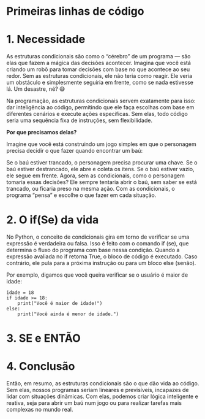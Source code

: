 # **Primeiras linhas de código**

# 1. Necessidade
As estruturas condicionais são como o “cérebro” de um programa — são elas que fazem a mágica das decisões acontecer. Imagina que você está criando um robô para tomar decisões com base no que acontece ao seu redor. Sem as estruturas condicionais, ele não teria como reagir. Ele veria um obstáculo e simplesmente seguiria em frente, como se nada estivesse lá. Um desastre, né? 😅

Na programação, as estruturas condicionais servem exatamente para isso: dar inteligência ao código, permitindo que ele faça escolhas com base em diferentes cenários e execute ações específicas. Sem elas, todo código seria uma sequência fixa de instruções, sem flexibilidade.

**Por que precisamos delas?**

Imagine que você está construindo um jogo simples em que o personagem precisa decidir o que fazer quando encontrar um baú:

Se o baú estiver trancado, o personagem precisa procurar uma chave.
Se o baú estiver destrancado, ele abre e coleta os itens.
Se o baú estiver vazio, ele segue em frente.
Agora, sem as condicionais, como o personagem tomaria essas decisões? Ele sempre tentaria abrir o baú, sem saber se está trancado, ou ficaria preso na mesma ação. Com as condicionais, o programa “pensa” e escolhe o que fazer em cada situação.

# 2. O if(Se) da vida
No Python, o conceito de condicionais gira em torno de verificar se uma expressão é verdadeira ou falsa. Isso é feito com o comando if (se), que determina o fluxo do programa com base nessa condição. Quando a expressão avaliada no if retorna True, o bloco de código é executado. Caso contrário, ele pula para a próxima instrução ou para um bloco else (senão).

Por exemplo, digamos que você queira verificar se o usuário é maior de idade:

```
idade = 18
if idade >= 18:
    print("Você é maior de idade!")
else:
    print("Você ainda é menor de idade.")

```
# 3. SE e ENTÃO

# 4. Conclusão

Então, em resumo, as estruturas condicionais são o que dão vida ao código. Sem elas, nossos programas seriam lineares e previsíveis, incapazes de lidar com situações dinâmicas. Com elas, podemos criar lógica inteligente e reativa, seja para abrir um baú num jogo ou para realizar tarefas mais complexas no mundo real.